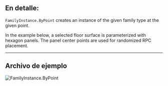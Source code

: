 ## En detalle:
`FamilyInstance.ByPoint` creates an instance of the given family type at the given point.

In the example below, a selected floor surface is parameterized with hexagon panels. The panel center points are used for randomized RPC placement.
___
## Archivo de ejemplo

![FamilyInstance.ByPoint](./Revit.Elements.FamilyInstance.ByPoint_img.jpg)
